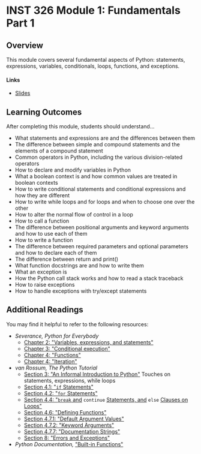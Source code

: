 # INST 326 Module 1: Fundamentals Part 1 #

## Overview ##
This module covers several fundamental aspects of Python: statements, expressions, variables, conditionals, loops, functions, and exceptions.

#### Links ####
- [Slides](https://github.com/jnguye79/Python/blob/main/INST326/mod01/slides.adoc)

## Learning Outcomes ##
After completing this module, students should understand...
- What statements and expressions are and the differences between them
- The difference between simple and compound statements and the elements of a compound statement
- Common operators in Python, including the various division-related operators
- How to declare and modify variables in Python
- What a boolean context is and how common values are treated in boolean contexts
- How to write conditional statements and conditional expressions and how they are different
- How to write while loops and for loops and when to choose one over the other
- How to alter the normal flow of control in a loop
- How to call a function
- The difference between positional arguments and keyword arguments and how to use each of them
- How to write a function
- The difference between required parameters and optional parameters and how to declare each of them
- The difference between return and print()
- What function docstrings are and how to write them
- What an exception is
- How the Python call stack works and how to read a stack traceback
- How to raise exceptions
- How to handle exceptions with try/except statements

## Additional Readings ##
You may find it helpful to refer to the following resources:
- <em>Severance, Python for Everybody</em>
  - [Chapter 2: "Variables, expressions, and statements"](https://www.py4e.com/html3/02-variables)
  - [Chapter 3: "Conditional execution"](https://www.py4e.com/html3/03-conditional)
  - [Chapter 4: "Functions"](https://www.py4e.com/html3/04-functions)
  - [Chapter 4: "Iteration"](https://www.py4e.com/html3/05-iterations)
- <em>van Rossum, The Python Tutorial</em>
  - [Section 3: "An Informal Introduction to Python"](https://docs.python.org/3/tutorial/introduction.html) Touches on statements, expressions, while loops
  - [Section 4.1: "`if` Statements"](https://docs.python.org/3/tutorial/controlflow.html#if-statements)
  - [Section 4.2: "`for` Statements"](https://docs.python.org/3/tutorial/controlflow.html#for-statements)
  - [Section 4.4: "`break` and](https://docs.python.org/3/tutorial/controlflow.html#break-and-continue-statements-and-else-clauses-on-loops) `continue` [Statements, and](https://docs.python.org/3/tutorial/controlflow.html#break-and-continue-statements-and-else-clauses-on-loops) `else` [Clauses on Loops"](https://docs.python.org/3/tutorial/controlflow.html#break-and-continue-statements-and-else-clauses-on-loops)
  - [Section 4.6: "Defining Functions"](https://docs.python.org/3/tutorial/controlflow.html#defining-functions)
  - [Section 4.7.1: "Default Argument Values"](https://docs.python.org/3/tutorial/controlflow.html#default-argument-values)
  - [Section 4.7.2: "Keyword Arguments"](https://docs.python.org/3/tutorial/controlflow.html#keyword-arguments)
  - [Section 4.7.7: "Documentation Strings"](https://docs.python.org/3/tutorial/controlflow.html#documentation-strings)
  - [Section 8: "Errors and Exceptions"](https://docs.python.org/3/tutorial/errors.html)
- <em>Python Documentation,</em> ["Built-in Functions"](https://docs.python.org/3/library/functions.html)
